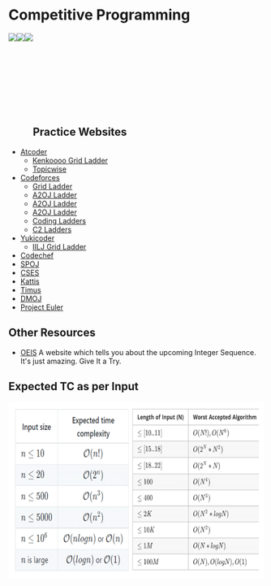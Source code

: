 # Competitive Programming
<img align="left" src="https://imagizer.imageshack.com/img924/3669/EgjC01.gif" height="200px">
<img align="left" src="https://imagizer.imageshack.com/img923/50/SILX3K.gif" height="200px">
<img align="left" src="https://imagizer.imageshack.com/img922/9467/bPXZxv.gif" height="200px"">

<br />
<br />
<br />
<br />
<br />
<br />
<br />
<br />
<br />

## Practice Websites
- [Atcoder](https://atcoder.jp/)
  - [Kenkoooo Grid Ladder](https://kenkoooo.com/atcoder/#/table/)
  - [Topicwise](https://atcoder-tags.herokuapp.com/)
- [Codeforces](https://codeforces.com/)
  - [Grid Ladder](https://cftracker.netlify.app/)
  - [A2OJ Ladder](https://earthshakira.github.io/a2oj-clientside/server/Ladders.html)
  - [A2OJ Ladder](https://the-a2oj.vercel.app/)
  - [A2OJ Ladder](https://a2oj.herokuapp.com/)
  - [Coding Ladders](https://codingladders.com/)
  - [C2 Ladders](https://c2-ladders.com/)
- [Yukicoder](https://yukicoder.me/)
  - [IILJ Grid Ladder](https://iilj.github.io/yukicoder-problems)
- [Codechef](https://www.codechef.com/)
- [SPOJ](https://www.spoj.com/problems)
- [CSES](https://cses.fi/problemset/)
- [Kattis](https://open.kattis.com/problems)
- [Timus](https://acm.timus.ru/problemset.aspx)
- [DMOJ](https://dmoj.ca/problems/)
- [Project Euler](https://projecteuler.net/archives)

## Other Resources
- [OEIS](https://oeis.org/) A website which tells you about the upcoming Integer Sequence. It's just amazing. Give It a Try.

## Expected TC as per Input
<img align="left" src="https://github.com/sagnikghoshcr7/images/blob/master/CP%20TC.png" height="350px">
